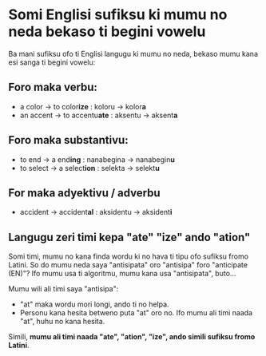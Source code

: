 # Somi Englisi sufiksu ki mumu no neda bekaso ti begini vowelu

Ba mani sufiksu ofo ti Englisi langugu ki mumu no neda, bekaso mumu kana esi sanga ti begini vowelu:

## Foro maka verbu:

* a color -> to color**ize** : koloru -> kolor**a**
* an accent -> to accentu**ate** : aksentu -> aksent**a**

## Foro maka substantivu:

* to end -> a end**ing** : nanabegina -> nanabegin**u**
* to select -> a select**ion** : selekta -> selekt**u**

## For maka adyektivu / adverbu

* accident -> accident**al** : aksidentu -> aksident**i**

## Langugu zeri timi kepa "ate" "ize" ando "ation"

Somi timi, mumu no kana finda wordu ki no hava ti tipu ofo sufiksu fromo Latini. So do mumu neda saya "antisipata" oro "antisipa" foro "anticipate (EN)"? Ifo mumu usa ti algoritmu, mumu kana usa "antisipata", buto...

Mumu wili ali timi saya "antisipa":
* "at" maka wordu mori longi, ando ti no helpa.
* Personu kana hesita betweno puta "at" oro no. Ifo mumu ali timi naada "at", huhu no kana hesita.

Simili, **mumu ali timi naada "ate", "ation", "ize", ando simili sufiksu fromo Latini**.